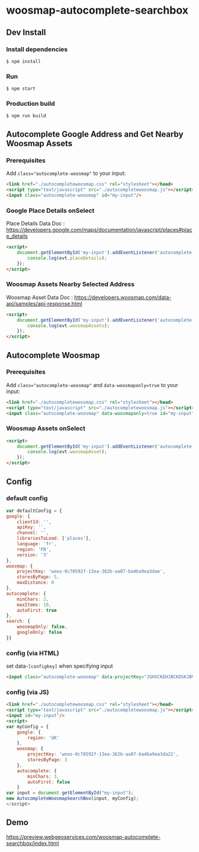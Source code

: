 # woosmap-autocomplete-searchbox

## Dev Install
### Install dependencies

```ShellSession
$ npm install
```

### Run
```ShellSession
$ npm start
```

### Production build
```ShellSession
$ npm run build
```


## Autocomplete Google Address and Get Nearby Woosmap Assets
### Prerequisites

Add `class="autocomplete-woosmap"` to your input:

```html
<link href="./autocompletewoosmap.css" rel="stylesheet"></head>
<script type="text/javascript" src="./autocompletewoosmap.js"></script></body>
<input class="autocomplete-woosmap" id="my-input"/>
``` 

### Google Place Details onSelect

Place Details Data Doc : https://developers.google.com/maps/documentation/javascript/places#place_details

```html
<script>
    document.getElementById('my-input').addEventListener('autocomplete-woosmap-selectcomplete', function (evt) {
        console.log(evt.placeDetails);
    });
</script>
``` 

### Woosmap Assets Nearby Selected Address

Woosmap Asset Data Doc : https://developers.woosmap.com/data-api/samples/api-response.html

```html
<script>
    document.getElementById('my-input').addEventListener('autocomplete-woosmap-assetcomplete', function (evt) {
        console.log(evt.woosmapAssets);
    });
</script>
```


## Autocomplete Woosmap
### Prerequisites

Add `class="autocomplete-woosmap"` and `data-woosmaponly=true` to your input:

```html
<link href="./autocompletewoosmap.css" rel="stylesheet"></head>
<script type="text/javascript" src="./autocompletewoosmap.js"></script></body>
<input class="autocomplete-woosmap" data-woosmaponly=true id="my-input"/>
``` 

### Woosmap Assets onSelect

```html
<script>
    document.getElementById('my-input').addEventListener('autocomplete-woosmap-assetcomplete', function (evt) {
        console.log(evt.woosmapAsset);
    });
</script>
```

## Config
### default config
```js
var defaultConfig = {
google: {
    clientId: '',
    apiKey: '',
    channel: '',
    librariesToLoad: ['places'],
    language: 'fr',
    region: 'FR',
    version: '3'
},
woosmap: {
    projectKey: 'woos-0c78592f-13ea-362b-aa07-ba4ba9ea3dae',
    storesByPage: 5,
    maxDistance: 0
},
autocomplete: {
    minChars: 2,
    maxItems: 10,
    autoFirst: true
},
search: {
    woosmapOnly: false,
    googleOnly: false
}}
```

### config (via HTML)
set data-`[configkey]` when specifying input
```html
<input class="autocomplete-woosmap" data-projectKey="JGHVCKEHJBCKDSKJBVXXZLIHFELKF" id="my-input"/>
```

### config (via JS)
```html
<link href="./autocompletewoosmap.css" rel="stylesheet"></head>
<script type="text/javascript" src="./autocompletewoosmap.js"></script></body>
<input id="my-input"/>
<script>
var myConfig = {
    google: {
        region: 'UK'
    },
    woosmap: {
        projectKey: 'woos-0c78592f-13ea-362b-aa07-ba4ba9ea3da22',
        storesByPage: 3
    },
    autocomplete: {
        minChars: 3,
        autoFirst: false
    }
var input = document.getElementById("my-input");
new AutocompleteWoosmapSearchBox(input, myConfig);
</script>
```


## Demo
https://preview.webgeoservices.com/woosmap-autocomplete-searchbox/index.html

